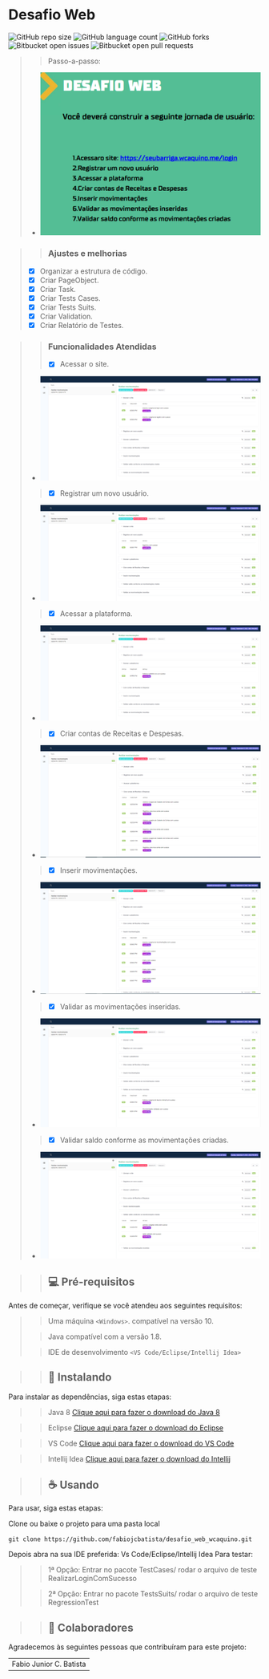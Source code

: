 # Desafio Web

![GitHub repo size](https://img.shields.io/github/repo-size/fabiojcbatista/desafio_web_wcaquino?style=for-the-badge)
![GitHub language count](https://img.shields.io/github/languages/count/fabiojcbatista/desafio_web_wcaquino?style=for-the-badge)
![GitHub forks](https://img.shields.io/github/forks/fabiojcbatista/desafio_web_wcaquino?style=for-the-badge)
![Bitbucket open issues](https://img.shields.io/bitbucket/issues/fabiojcbatista/desafio_web_wcaquino?style=for-the-badge)
![Bitbucket open pull requests](https://img.shields.io/bitbucket/pr-raw/fabiojcbatista/desafio_web_wcaquino?style=for-the-badge)

>>Passo-a-passo:
> - <img src="https://github.com/fabiojcbatista/desafio_web_wcaquino/blob/main/src/main/resources/Utils/desafio.PNG" alt="Imagem do desafio" title="Imagem do desafio">

>>### Ajustes e melhorias
> >
> - [x] Organizar a estrutura de código.
> - [x] Criar PageObject.
> - [x] Criar Task.
> - [x] Criar Tests Cases.
> - [x] Criar Tests Suits.
> - [X] Criar Validation.
> - [x] Criar Relatório de Testes.
> >

>>### Funcionalidades Atendidas
> >- [X] Acessar o site.
> - <img src="https://github.com/fabiojcbatista/desafio_web_wcaquino/blob/main/src/main/resources/Utils/acessar_site.PNG" alt="Imagem do acesso ao site" title="Imagem do acesso ao site">
> >- [X] Registrar um novo usuário.
> - <img src="https://github.com/fabiojcbatista/desafio_web_wcaquino/blob/main/src/main/resources/Utils/registrar_usuario.PNG" alt="Imagem do registro do usuario" title="Imagem do registro do usuario">
> >- [X] Acessar a plataforma.
> - <img src="https://github.com/fabiojcbatista/desafio_web_wcaquino/blob/main/src/main/resources/Utils/acessar_plataforma.PNG" alt="Imagem do acesso à plataforma" title="Imagem do acesso à plataforma">
> >- [x] Criar contas de Receitas e Despesas.
> - <img src="https://github.com/fabiojcbatista/desafio_web_wcaquino/blob/main/src/main/resources/Utils/criar_conta_receita_despesa.PNG" alt="Imagem da criação da conta" title="Imagem da criação da conta">
> >- [x] Inserir movimentações.
> - <img src="https://github.com/fabiojcbatista/desafio_web_wcaquino/blob/main/src/main/resources/Utils/inserir_movimentacao.PNG" alt="Imagem de inclusão de movimentações" title="Imagem de inclusão de movimentações">
> >- [x] Validar as movimentações inseridas.
> - <img src="https://github.com/fabiojcbatista/desafio_web_wcaquino/blob/main/src/main/resources/Utils/validar_movimentacao.PNG" alt="Imagem da validação das movimentações" title="Imagem da validação das movimentações">
> >- [x] Validar saldo conforme as movimentações criadas.
> - <img src="https://github.com/fabiojcbatista/desafio_web_wcaquino/blob/main/src/main/resources/Utils/validar_saldo.PNG" alt="Imagem da validação de saldo" title="Imagem da validação de saldo">

>>## 💻 Pré-requisitos

Antes de começar, verifique se você atendeu aos seguintes requisitos:

> >Uma máquina `<Windows>`. compatível na versão 10.
> 
> >Java compatível com a versão 1.8.
> 
> >IDE de desenvolvimento `<VS Code/Eclipse/Intellij Idea>`

>>## 🚀 Instalando

Para instalar as dependências, siga estas etapas:

> >Java 8 [Clique aqui para fazer o download do Java 8](https://javadl.oracle.com/webapps/download/AutoDL?BundleId=246471_2dee051a5d0647d5be72a7c0abff270e)

> >Eclipse [Clique aqui para fazer o download do Eclipse](https://www.eclipse.org/downloads/)

> >VS Code
> [Clique aqui para fazer o download do VS Code](https://code.visualstudio.com/download)

> >Intellij Idea 
> [Clique aqui para fazer o download do Intellij](https://www.jetbrains.com/pt-br/idea/download/)

>>## ☕ Usando

Para usar, siga estas etapas:

Clone ou baixe o projeto para uma pasta local

```
git clone https://github.com/fabiojcbatista/desafio_web_wcaquino.git
```

 Depois abra na sua IDE preferida: Vs Code/Eclipse/Intellij Idea
 Para testar:


> >1ª Opção: Entrar no pacote TestCases/ rodar o arquivo de teste RealizarLoginComSucesso
> 
> >2ª Opção: Entrar no pacote TestsSuits/ rodar o arquivo de teste RegressionTest


>>## 🤝 Colaboradores

Agradecemos às seguintes pessoas que contribuíram para este projeto:

<table>
  <tr>
    <td align="center">Fabio Junior C. Batista</td>
  </tr>
</table>